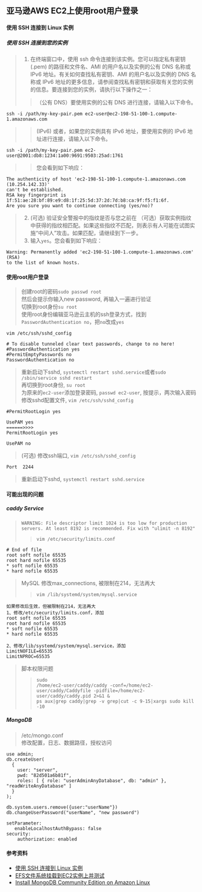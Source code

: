 ## 亚马逊AWS EC2上使用root用户登录

#### 使用 SSH 连接到 Linux 实例
##### 使用 SSH 连接到您的实例
> 1. 在终端窗口中，使用 ssh 命令连接到该实例。您可以指定私有密钥 (.pem) 的路径和文件名、AMI 的用户名以及实例的公有 DNS 名称或 IPv6 地址。有关如何查找私有密钥、AMI 的用户名以及实例的 DNS 名称或 IPv6 地址的更多信息，请参阅查找私有密钥和获取有关您的实例的信息。要连接到您的实例，请执行以下操作之一：
>> （公有 DNS）要使用实例的公有 DNS 进行连接，请输入以下命令。
```
ssh -i /path/my-key-pair.pem ec2-user@ec2-198-51-100-1.compute-1.amazonaws.com
```
>> (IPv6) 或者，如果您的实例具有 IPv6 地址，要使用实例的 IPv6 地址进行连接，请输入以下命令。
```
ssh -i /path/my-key-pair.pem ec2-user@2001:db8:1234:1a00:9691:9503:25ad:1761
```
>> 您会看到如下响应：
```
The authenticity of host 'ec2-198-51-100-1.compute-1.amazonaws.com (10.254.142.33)'
can't be established.
RSA key fingerprint is 1f:51:ae:28:bf:89:e9:d8:1f:25:5d:37:2d:7d:b8:ca:9f:f5:f1:6f.
Are you sure you want to continue connecting (yes/no)?
```
> 2. (可选) 验证安全警报中的指纹是否与您之前在 （可选）获取实例指纹 中获得的指纹相匹配。如果这些指纹不匹配，则表示有人可能在试图实施“中间人”攻击。如果匹配，请继续到下一步。
> 3. 输入`yes`。您会看到如下响应：
```
Warning: Permanently added 'ec2-198-51-100-1.compute-1.amazonaws.com' (RSA) 
to the list of known hosts.
```
#### 使用root用户登录
> 创建root的密码`sudo passwd root`  
> 然后会提示你输入new password, 再输入一遍进行验证  
> 切换到root身份`su root`   
> 使用root身份编辑亚马逊云主机的ssh登录方式，找到 `PasswordAuthentication no`，把`no`改成`yes`
```
vim /etc/ssh/sshd_config

# To disable tunneled clear text passwords, change to no here!
#PasswordAuthentication yes
#PermitEmptyPasswords no
PasswordAuthentication no

```
> 重新启动下sshd, `systemctl restart sshd.service`或者`sudo /sbin/service sshd restart`  
> 再切换到root身份, `su root`  
> 为原来的`ec2-user`添加登录密码, `passwd ec2-user`, 按提示，两次输入密码  
> 修改sshd配置文件, `vim /etc/ssh/sshd_config` 
```
#PermitRootLogin yes

UsePAM yes
======>>>>
PermitRootLogin yes

UsePAM no

``` 
> (可选) 修改ssh端口, `vim /etc/ssh/sshd_config`
```
Port  2244  
```
> 重新启动下sshd, `systemctl restart sshd.service`

#### 可能出现的问题
##### caddy Service
> `WARNING: File descriptor limit 1024 is too low for production servers. At least 8192 is recommended. Fix with "ulimit -n 8192"`
>> `vim /etc/security/limits.conf`
```
# End of file
root soft nofile 65535
root hard nofile 65535
* soft nofile 65535
* hard nofile 65535
```
> MySQL 修改max_connections, 被限制在214，无法再大
>> `vim /lib/systemd/system/mysql.service`
```
如果修改后生效，但被限制在214，无法再大
1、修改/etc/security/limits.conf，添加
root soft nofile 65535
root hard nofile 65535
* soft nofile 65535
* hard nofile 65535

2、修改/lib/systemd/system/mysql.service，添加
LimitNOFILE=65535
LimitNPROC=65535

```
> 脚本权限问题
>> `sudo`  
>> `/home/ec2-user/caddy/caddy -conf=/home/ec2-user/caddy/Caddyfile -pidfile=/home/ec2-user/caddy/caddy.pid 2>&1 &`  
>> `ps aux|grep caddy|grep -v grep|cut -c 9-15|xargs sudo kill -10`  

##### MongoDB
> /etc/mongo.conf  
> 修改配置，日志、数据路径，授权访问  
```
use admin;
db.createUser(
  {
    user: "server",
    pwd: "82d501a6b81f",
    roles: [ { role: "userAdminAnyDatabase", db: "admin" }, "readWriteAnyDatabase" ]
  }
);

db.system.users.remove({user:"userName"})
db.changeUserPassword("userName", "new password")

setParameter:
   enableLocalhostAuthBypass: false
security:
    authorization: enabled
```

#### 参考资料
* [使用 SSH 连接到 Linux 实例](https://docs.aws.amazon.com/zh_cn/AWSEC2/latest/UserGuide/AccessingInstancesLinux.html)
* [EFS文件系统挂载到EC2实例上并测试](https://docs.aws.amazon.com/zh_cn/efs/latest/ug/wt1-test.html)
* [Install MongoDB Community Edition on Amazon Linux](https://docs.mongodb.com/manual/tutorial/install-mongodb-on-amazon/)
